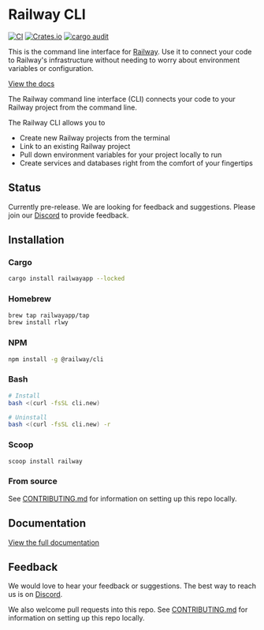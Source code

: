 # Railway CLI

[![CI](https://github.com/railwayapp/cli/actions/workflows/ci.yml/badge.svg)](https://github.com/railwayapp/cliv3/actions/workflows/ci.yml)
[![Crates.io](https://img.shields.io/crates/v/railwayapp)](https://crates.io/crates/railwayapp)
[![cargo audit](https://github.com/railwayapp/cli/actions/workflows/cargo-audit.yml/badge.svg)](https://github.com/railwayapp/cli/actions/workflows/cargo-audit.yml)

This is the command line interface for [Railway](https://railway.app). Use it to connect your code to Railway's infrastructure without needing to worry about environment variables or configuration.

[View the docs](https://docs.railway.app/develop/cli)

The Railway command line interface (CLI) connects your code to your Railway project from the command line.

The Railway CLI allows you to

- Create new Railway projects from the terminal
- Link to an existing Railway project
- Pull down environment variables for your project locally to run
- Create services and databases right from the comfort of your fingertips
## Status
Currently pre-release. We are looking for feedback and suggestions. Please join our [Discord](https://discord.gg/railway) to provide feedback.

## Installation

### Cargo
```bash
cargo install railwayapp --locked
```

### Homebrew

```bash 
brew tap railwayapp/tap
brew install rlwy
```

### NPM
```bash
npm install -g @railway/cli
```

### Bash
```bash
# Install 
bash <(curl -fsSL cli.new)

# Uninstall
bash <(curl -fsSL cli.new) -r
```

### Scoop
```ps1
scoop install railway
```

### From source
See [CONTRIBUTING.md](https://github.com/railwayapp/cli/blob/master/CONTRIBUTING.md) for information on setting up this repo locally.

## Documentation
[View the full documentation](https://docs.railway.app)

## Feedback

We would love to hear your feedback or suggestions. The best way to reach us is on [Discord](https://discord.gg/railway).

We also welcome pull requests into this repo. See [CONTRIBUTING.md](https://github.com/railwayapp/cli/blob/master/CONTRIBUTING.md) for information on setting up this repo locally.
